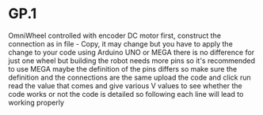# GP.1
OmniWheel controlled with encoder DC motor
first, construct the connection as in file - Copy, it may change but you have to apply the change to your code 
using Arduino UNO or MEGA there is no difference for just one wheel but building the robot needs more pins so it's recommended to use MEGA
maybe the definition of the pins differs so make sure the definition and the connections are the same 
upload the code and click run 
read the value that comes and give various V values to see whether the code works or not
the code is detailed so following each line will lead to working properly
